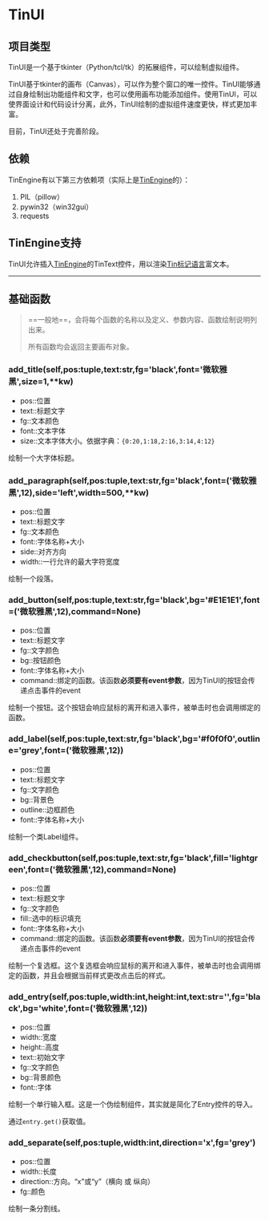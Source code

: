 # TinUI

## 项目类型

TinUI是一个基于tkinter（Python/tcl/tk）的拓展组件，可以绘制虚拟组件。

TinUI基于tkinter的画布（Canvas），可以作为整个窗口的唯一控件。TinUI能够通过自身绘制出功能组件和文字，也可以使用画布功能添加组件。使用TinUI，可以使界面设计和代码设计分离，此外，TinUI绘制的虚拟组件速度更快，样式更加丰富。

目前，TinUI还处于完善阶段。

## 依赖

TinEngine有以下第三方依赖项（实际上是[TinEngine](https://blog.csdn.net/tinga_kilin/category_10332845.html)的）：

1. PIL（pillow）
2. pywin32（win32gui）
3. requests

## TinEngine支持

TinUI允许插入[TinEngine](https://blog.csdn.net/tinga_kilin/category_10332845.html)的TinText控件，用以渲染[Tin标记语言](https://blog.csdn.net/tinga_kilin/category_10332845.html)富文本。

---

## 基础函数

> ==一般地==，会将每个函数的名称以及定义、参数内容、函数绘制说明列出来。
>
> 所有函数均会返回主要画布对象。

### add_title(self,pos:tuple,text:str,fg='black',font='微软雅黑',size=1,**kw)

- pos::位置
- text::标题文字
- fg::文本颜色
- font::文本字体
- size::文本字体大小。依据字典：`{0:20,1:18,2:16,3:14,4:12}`

绘制一个大字体标题。

### add_paragraph(self,pos:tuple,text:str,fg='black',font=('微软雅黑',12),side='left',width=500,**kw)

- pos::位置
- text::标题文字
- fg::文本颜色
- font::字体名称+大小
- side::对齐方向
- width::一行允许的最大字符宽度

绘制一个段落。

### add_button(self,pos:tuple,text:str,fg='black',bg='#E1E1E1',font=('微软雅黑',12),command=None)

- pos::位置
- text::标题文字
- fg::文字颜色
- bg::按钮颜色
- font::字体名称+大小
- command::绑定的函数。该函数**必须要有event参数**，因为TinUI的按钮会传递点击事件的event

绘制一个按钮。这个按钮会响应鼠标的离开和进入事件，被单击时也会调用绑定的函数。

### add_label(self,pos:tuple,text:str,fg='black',bg='#f0f0f0',outline='grey',font=('微软雅黑',12)) 

- pos::位置
- text::标题文字
- fg::文字颜色
- bg::背景色
- outline::边框颜色
- font::字体名称+大小

绘制一个类Label组件。

### add_checkbutton(self,pos:tuple,text:str,fg='black',fill='lightgreen',font=('微软雅黑',12),command=None)

- pos::位置
- text::标题文字
- fg::文字颜色
- fill::选中的标识填充
- font::字体名称+大小
- command::绑定的函数。该函数**必须要有event参数**，因为TinUI的按钮会传递点击事件的event

绘制一个复选框。这个复选框会响应鼠标的离开和进入事件，被单击时也会调用绑定的函数，并且会根据当前样式更改点击后的样式。

### add_entry(self,pos:tuple,width:int,height:int,text:str='',fg='black',bg='white',font=('微软雅黑',12))

- pos::位置
- width::宽度
- height::高度
- text::初始文字
- fg::文字颜色
- bg::背景颜色
- font::字体

绘制一个单行输入框。这是一个伪绘制组件，其实就是简化了Entry控件的导入。

通过`entry.get()`获取值。

### add_separate(self,pos:tuple,width:int,direction='x',fg='grey')

- pos::位置
- width::长度
- direction::方向。“x”或“y”（横向 或 纵向）
- fg::颜色

绘制一条分割线。